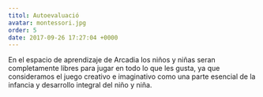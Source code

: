 ```yaml
---
titol: Autoevaluació
avatar: montessori.jpg
order: 5
date: 2017-09-26 17:27:04 +0000
---
```

En el espacio de aprendizaje de Arcadia  los niños y niñas  seran completamente libres para jugar en todo lo que les gusta, ya que consideramos el juego creativo e imaginativo como una parte esencial de la infancia y desarrollo integral del niño y niña.
